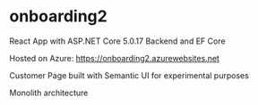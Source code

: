 # onboarding2
React App with ASP.NET Core 5.0.17 Backend and EF Core

Hosted on Azure: https://onboarding2.azurewebsites.net

Customer Page built with Semantic UI for experimental purposes

Monolith architecture 
